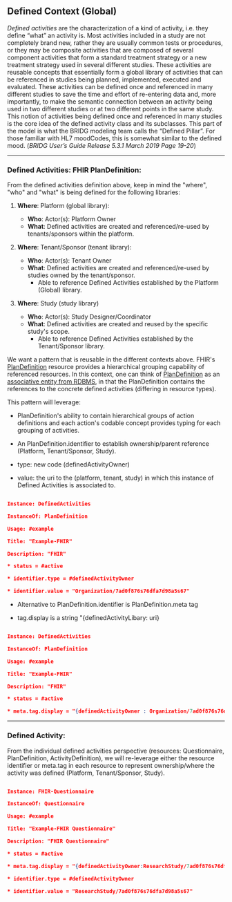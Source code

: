 
  

## Defined Context (Global)

*Defined activities* are the characterization of a kind of activity, i.e. they define “what” an activity is. Most activities included in a study are not completely brand new, rather they are usually common tests or procedures, or they may be composite activities that are composed of several component activities that form a standard treatment strategy or a new treatment strategy used in several different studies. These activities are reusable concepts that essentially form a global library of activities that can be referenced in studies being planned, implemented, executed and evaluated. These activities can be defined once and referenced in many different studies to save the time and effort of re-entering data and, more importantly, to make the semantic connection between an activity being used in two different studies or at two different points in the same study. This notion of activities being defined once and referenced in many studies is the core idea of the defined activity class and its subclasses. This part of the model is what the BRIDG modeling team calls the “Defined Pillar”. For those familiar with HL7 moodCodes, this is somewhat similar to the defined mood. (*BRIDG User’s Guide Release 5.3.1 March 2019 Page 19-20*)

  

---


### Defined Activities: FHIR PlanDefinition:

From the defined activities definition above, keep in mind the "where", "who" and "what" is being defined for the following libraries:

1. **Where**: Platform (global library):
    *  **Who**: Actor(s): Platform Owner
    *  **What**: Defined activities are created and referenced/re-used by tenants/sponsors within the platform.

2.  **Where**: Tenant/Sponsor (tenant library):
    *  **Who**: Actor(s): Tenant Owner
    *  **What**: Defined activities are created and referenced/re-used by studies owned by the tenant/sponsor.
        * Able to reference Defined Activities established by the Platform (Global) library.

3.  **Where**: Study (study library)
    *  **Who**: Actor(s): Study Designer/Coordinator
    *  **What**: Defined activities are created and reused by the specific study's scope.
        * Able to reference Defined Activities established by the Tenant/Sponsor library.

  

We want a pattern that is reusable in the different contexts above. FHIR's [PlanDefinition](http://build.fhir.org/plandefinition.html) resource provides a hierarchical grouping capability of referenced resources. In this context, one can think of [PlanDefinition](http://build.fhir.org/plandefinition.html) as an [associative entity from RDBMS](https://en.wikipedia.org/wiki/Associative_entity), in that the PlanDefinition contains the references to the concrete defined activities (differing in resource types).

This pattern will leverage:

* PlanDefinition's ability to contain hierarchical groups of action definitions and each action's codable concept provides typing for each grouping of activities.

* An PlanDefinition.identifier to establish ownership/parent reference (Platform, Tenant/Sponsor, Study).

* type: new code (definedActivityOwner)

* value: the uri to the (platform, tenant, study) in which this instance of Defined Activities is associated to.

```json

Instance: DefinedActivities

InstanceOf: PlanDefinition

Usage: #example

Title: "Example-FHIR"

Description: "FHIR"

* status = #active

* identifier.type = #definedActivityOwner

* identifier.value = "Organization/7ad0f876s76dfa7d98a5s67"

```

* Alternative to PlanDefinition.identifier is PlanDefinition.meta tag

* tag.display is a string "{definedActivityLibary: uri}

```json

Instance: DefinedActivities

InstanceOf: PlanDefinition

Usage: #example

Title: "Example-FHIR"

Description: "FHIR"

* status = #active

* meta.tag.display = "{definedActivityOwner : Organization/7ad0f876s76dfa7d98a5s67}"

```
---


### Defined Activity:

From the individual defined activities perspective (resources: Questionnaire, PlanDefinition, ActivityDefinition), we will re-leverage either the resource identifier or meta.tag in each resource to represent ownership/where the activity was defined (Platform, Tenant/Sponsor, Study).

  

```json

Instance: FHIR-Questionnaire

InstanceOf: Questionnaire

Usage: #example

Title: "Example-FHIR Questionnaire"

Description: "FHIR Questionnaire"

* status = #active

* meta.tag.display = "{definedActivityOwner:ResearchStudy/7ad0f876s76dfa7d98a5s67}"

* identifier.type = #definedActivityOwner

* identifier.value = "ResearchStudy/7ad0f876s76dfa7d98a5s67"

```